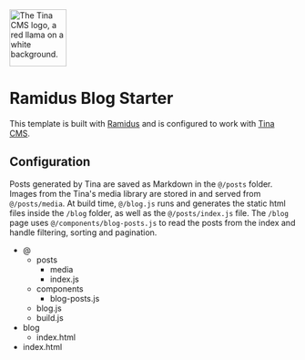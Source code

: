 <img src="https://avatars.githubusercontent.com/u/54718400?s=200&v=4" alt="The Tina CMS logo, a red llama on a white background." style="width: 100px">

# Ramidus Blog Starter

This template is built with [Ramidus](https://ardi.netlify.app/ramidus) and is configured to work with [Tina CMS](https://tina.io).

## Configuration

Posts generated by Tina are saved as Markdown in the `@/posts` folder. Images from the Tina's media library are stored in and served from `@/posts/media`. At build time, `@/blog.js` runs and generates the static html files inside the `/blog` folder, as well as the `@/posts/index.js` file. The `/blog` page uses `@/components/blog-posts.js` to read the posts from the index and handle filtering, sorting and pagination.

<div class="tree">

- <tree-icon icon="home">@</tree-icon>
  - <tree-icon icon="posts">posts</tree-icon>
    - <tree-icon icon="assets">media</tree-icon>
    - <tree-icon icon="js">index.js</tree-icon>
  - <tree-icon icon="components">components</tree-icon>
    - <tree-icon icon="js">blog-posts.js</tree-icon>
  - <tree-icon icon="js">blog.js</tree-icon>
  - <tree-icon icon="js">build.js</tree-icon>
- <tree-icon icon="posts">blog</tree-icon>
  - <tree-icon icon="html">index.html</tree-icon>
- <tree-icon icon="html">index.html</tree-icon>

</div>
